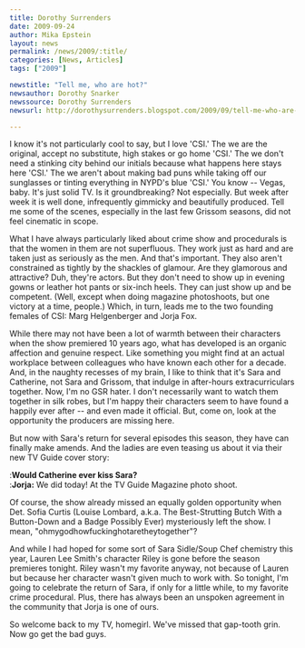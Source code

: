 ```yaml
---
title: Dorothy Surrenders
date: 2009-09-24
author: Mika Epstein
layout: news
permalink: /news/2009/:title/
categories: [News, Articles]
tags: ["2009"]

newstitle: "Tell me, who are hot?"
newsauthor: Dorothy Snarker  
newssource: Dorothy Surrenders  
newsurl: http://dorothysurrenders.blogspot.com/2009/09/tell-me-who-are-hot.html  

---
```


I know it's not particularly cool to say, but I love 'CSI.' The we are the original, accept no substitute, high stakes or go home 'CSI.' The we don't need a stinking city behind our initials because what happens here stays here 'CSI.' The we aren't about making bad puns while taking off our sunglasses or tinting everything in NYPD's blue 'CSI.' You know -- Vegas, baby. It's just solid TV. Is it groundbreaking? Not especially. But week after week it is well done, infrequently gimmicky and beautifully produced. Tell me some of the scenes, especially in the last few Grissom seasons, did not feel cinematic in scope.

What I have always particularly liked about crime show and procedurals is that the women in them are not superfluous. They work just as hard and are taken just as seriously as the men. And that's important. They also aren't constrained as tightly by the shackles of glamour. Are they glamorous and attractive? Duh, they're actors. But they don't need to show up in evening gowns or leather hot pants or six-inch heels. They can just show up and be competent. (Well, except when doing magazine photoshoots, but one victory at a time, people.) Which, in turn, leads me to the two founding females of CSI: Marg Helgenberger and Jorja Fox.

While there may not have been a lot of warmth between their characters when the show premiered 10 years ago, what has developed is an organic affection and genuine respect. Like something you might find at an actual workplace between colleagues who have known each other for a decade. And, in the naughty recesses of my brain, I like to think that it's Sara and Catherine, not Sara and Grissom, that indulge in after-hours extracurriculars together. Now, I'm no GSR hater. I don't necessarily want to watch them together in silk robes, but I'm happy their characters seem to have found a happily ever after -- and even made it official. But, come on, look at the opportunity the producers are missing here. 

But now with Sara's return for several episodes this season, they have can finally make amends. And the ladies are even teasing us about it via their new TV Guide cover story:

:**Would Catherine ever kiss Sara?**  
:**Jorja:** We did today! At the TV Guide Magazine photo shoot.

Of course, the show already missed an equally golden opportunity when Det. Sofia Curtis (Louise Lombard, a.k.a. The Best-Strutting Butch With a Button-Down and a Badge Possibly Ever) mysteriously left the show. I mean, "ohmygodhowfuckinghotaretheytogether"?

And while I had hoped for some sort of Sara Sidle/Soup Chef chemistry this year, Lauren Lee Smith's character Riley is gone before the season premieres tonight. Riley wasn't my favorite anyway, not because of Lauren but because her character wasn't given much to work with. So tonight, I'm going to celebrate the return of Sara, if only for a little while, to my favorite crime procedural. Plus, there has always been an unspoken agreement in the community that Jorja is one of ours.

So welcome back to my TV, homegirl. We've missed that gap-tooth grin. Now go get the bad guys.

